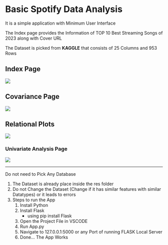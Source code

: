 <h1>Basic Spotify Data Analysis</h1>
<p>It is a simple application with Minimum User Interface</p>
<p>The Index page provides the Information of TOP 10 Best Streaming Songs of 2023 along with Cover URL</p>
<p>The Dataset is picked from <b>KAGGLE</b> that consists of 25 Columns and 953 Rows </p>
<h2>Index Page</h2>
<img src="https://github.com/phani-x507/Spotify-Data-Analysis/assets/128954663/5819aeef-7282-4e93-b07e-38450e4ac0ea">

<h2>Covariance Page</h2>
<img src="https://github.com/phani-x507/Spotify-Data-Analysis/assets/128954663/10b93ef6-9021-4dc0-a4c1-0359595e7a68)">


<h2>Relational Plots</h2>
<img src="https://github.com/phani-x507/Spotify-Data-Analysis/assets/128954663/9139807c-8e6a-4c0a-961f-d52e947ff101" >


<h3>Univariate Analysis Page</h3>
<img src="https://github.com/phani-x507/Spotify-Data-Analysis/assets/128954663/75ffcd38-bb1f-4a9d-9ea8-faed6c6ddac7" >

----------------------------------------------------------------------------------
Do not need to Pick Any Database
1. The Dataset is already place inside the res folder
2. Do not Change the Dataset (Change if it has similar features with similar Datatypes) or it leads to errors
3. Steps to run the App
   1. Install Python
   2. Install Flask
        - using pip install Flask
   3. Open the Project File in VSCODE
   4. Run App.py
   5. Navigate to 127.0.0.1:5000 or any Port of running FLASK Local Server
   6. Done... The App Works
      
